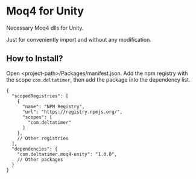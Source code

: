 # Moq4 for Unity
Necessary Moq4 dlls for Unity.

Just for conveniently import and without any modification.

## How to Install?
Open \<project-path\>/Packages/manifest.json. Add the npm registry with the scope `com.deltatimer`, then add the package into the dependency list.

```
{
  "scopedRegistries": [
    {
      "name": "NPM Registry",
      "url": "https://registry.npmjs.org/",
      "scopes": [
	    "com.deltatimer"
	  ]
    },
	// Other registries
  ],
  "dependencies": {
    "com.deltatimer.moq4-unity": "1.0.0",
    // Other packages
  }
}
```
